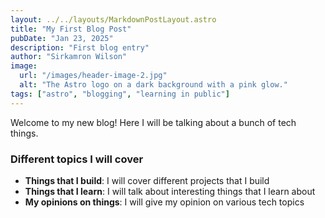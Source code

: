 ```yaml
---
layout: ../../layouts/MarkdownPostLayout.astro
title: "My First Blog Post"
pubDate: "Jan 23, 2025"
description: "First blog entry"
author: "Sirkamron Wilson"
image:
  url: "/images/header-image-2.jpg"
  alt: "The Astro logo on a dark background with a pink glow."
tags: ["astro", "blogging", "learning in public"]
---
```


Welcome to my new blog! Here I will be talking about a bunch of tech things.

### Different topics I will cover

- **Things that I build**: I will cover different projects that I build
- **Things that I learn**: I will talk about interesting things that I learn about
- **My opinions on things**: I will give my opinion on various tech topics
